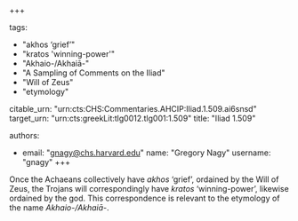 +++

tags:
- "akhos ‘grief’"
- "kratos &#39;winning-power&#39;"
- "Akhaio-/Akhaiā-"
- "A Sampling of Comments on the Iliad"
- "Will of Zeus"
- "etymology"

citable_urn: "urn:cts:CHS:Commentaries.AHCIP:Iliad.1.509.ai6snsd"
target_urn: "urn:cts:greekLit:tlg0012.tlg001:1.509"
title: "Iliad 1.509"

authors:
- email: "gnagy@chs.harvard.edu"
  name: "Gregory Nagy"
  username: "gnagy"
+++

<p>Once the Achaeans collectively have <em>akhos</em> ‘grief’, ordained by the Will of Zeus, the Trojans will correspondingly have <em>kratos</em> ‘winning-power’, likewise ordained by the god. This correspondence is relevant to the etymology of the name <em>Akhaio-/Akhaiā-</em>. </p>